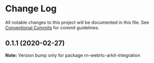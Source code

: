 # Change Log

All notable changes to this project will be documented in this file.
See [Conventional Commits](https://conventionalcommits.org) for commit guidelines.

## 0.1.1 (2020-02-27)

**Note:** Version bump only for package rn-webrtc-arkit-integration
